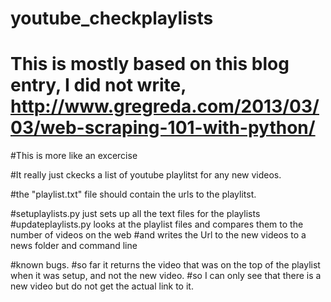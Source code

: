 # youtube_checkplaylists
# This is  mostly based on this blog entry, I did not write, http://www.gregreda.com/2013/03/03/web-scraping-101-with-python/
#This is more like an excercise

#It really just ckecks a list of youtube playlitst for any new videos.

#the "playlist.txt" file should contain the urls to the playlitst. 

#setuplaylists.py just sets up all the text files for the playlists
#updateplaylists.py looks at the playlist files and compares them to the number of videos on the web
#and writes the Url to the new videos to a news folder and command line

#known bugs. 
#so far it returns the video that was on the top of the playlist when it was setup, and not the new video.
#so I can only see that there is a new video but do not get the actual link to it.

